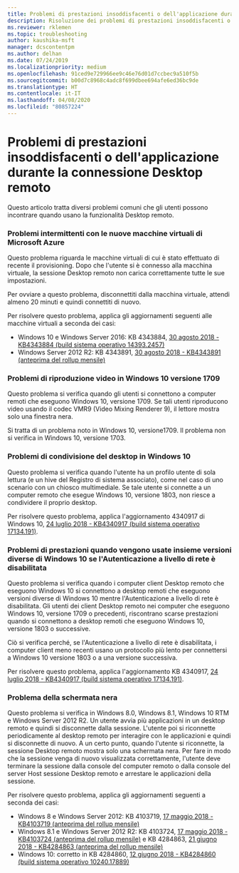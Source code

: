 ```yaml
---
title: Problemi di prestazioni insoddisfacenti o dell'applicazione durante la connessione Desktop remoto
description: Risoluzione dei problemi di prestazioni insoddisfacenti o dell'applicazione durante la connessione Desktop remoto.
ms.reviewer: rklemen
ms.topic: troubleshooting
author: kaushika-msft
manager: dcscontentpm
ms.author: delhan
ms.date: 07/24/2019
ms.localizationpriority: medium
ms.openlocfilehash: 91ced9e729966ee9c46e76d01d7ccbec9a510f5b
ms.sourcegitcommit: b00d7c8968c4adc8f699dbee694afe6ed36bc9de
ms.translationtype: HT
ms.contentlocale: it-IT
ms.lasthandoff: 04/08/2020
ms.locfileid: "80857224"
---
```

# <a name="poor-performance-or-application-problems-during-remote-desktop-connection"></a>Problemi di prestazioni insoddisfacenti o dell'applicazione durante la connessione Desktop remoto

Questo articolo tratta diversi problemi comuni che gli utenti possono incontrare quando usano la funzionalità Desktop remoto.

### <a name="intermittent-problems-with-new-microsoft-azure-virtual-machines"></a>Problemi intermittenti con le nuove macchine virtuali di Microsoft Azure

Questo problema riguarda le macchine virtuali di cui è stato effettuato di recente il provisioning. Dopo che l'utente si è connesso alla macchina virtuale, la sessione Desktop remoto non carica correttamente tutte le sue impostazioni.

Per ovviare a questo problema, disconnettiti dalla macchina virtuale, attendi almeno 20 minuti e quindi connettiti di nuovo.

Per risolvere questo problema, applica gli aggiornamenti seguenti alle macchine virtuali a seconda dei casi:

  - Windows 10 e Windows Server 2016: KB 4343884, [30 agosto 2018 - KB4343884 (build sistema operativo 14393.2457)](https://support.microsoft.com/help/4343884/windows-10-update-kb4343884)
  - Windows Server 2012 R2: KB 4343891, [30 agosto 2018 - KB4343891 (anteprima del rollup mensile)](https://support.microsoft.com/help/4343891/windows-81-update-kb4343891)

### <a name="video-playback-issues-on-windows-10-version-1709"></a>Problemi di riproduzione video in Windows 10 versione 1709

Questo problema si verifica quando gli utenti si connettono a computer remoti che eseguono Windows 10, versione 1709. Se tali utenti riproducono video usando il codec VMR9 (Video Mixing Renderer 9), il lettore mostra solo una finestra nera.

Si tratta di un problema noto in Windows 10, versione1709. Il problema non si verifica in Windows 10, versione 1703.

### <a name="desktop-sharing-issues-on-windows-10"></a>Problemi di condivisione del desktop in Windows 10

Questo problema si verifica quando l'utente ha un profilo utente di sola lettura (e un hive del Registro di sistema associato), come nel caso di uno scenario con un chiosco multimediale. Se tale utente si connette a un computer remoto che esegue Windows 10, versione 1803, non riesce a condividere il proprio desktop.

Per risolvere questo problema, applica l'aggiornamento 4340917 di Windows 10, [24 luglio 2018 - KB4340917 (build sistema operativo 17134.191)](https://support.microsoft.com/help/4340917/windows-10-update-kb4340917).

### <a name="performance-issues-when-mixing-versions-of-windows-10-if-nla-is-disabled"></a>Problemi di prestazioni quando vengono usate insieme versioni diverse di Windows 10 se l'Autenticazione a livello di rete è disabilitata

Questo problema si verifica quando i computer client Desktop remoto che eseguono Windows 10 si connettono a desktop remoti che eseguono versioni diverse di Windows 10 mentre l'Autenticazione a livello di rete è disabilitata. Gli utenti dei client Desktop remoto nei computer che eseguono Windows 10, versione 1709 o precedenti, riscontrano scarse prestazioni quando si connettono a desktop remoti che eseguono Windows 10, versione 1803 o successive.

Ciò si verifica perché, se l'Autenticazione a livello di rete è disabilitata, i computer client meno recenti usano un protocollo più lento per connettersi a Windows 10 versione 1803 o a una versione successiva.

Per risolvere questo problema, applica l'aggiornamento KB 4340917, [24 luglio 2018 - KB4340917 (build sistema operativo 17134.191)](https://support.microsoft.com/help/4340917/windows-10-update-kb4340917).

### <a name="black-screen-issue"></a>Problema della schermata nera

Questo problema si verifica in Windows 8.0, Windows 8.1, Windows 10 RTM e Windows Server 2012 R2. Un utente avvia più applicazioni in un desktop remoto e quindi si disconnette dalla sessione. L'utente poi si riconnette periodicamente al desktop remoto per interagire con le applicazioni e quindi si disconnette di nuovo. A un certo punto, quando l'utente si riconnette, la sessione Desktop remoto mostra solo una schermata nera. Per fare in modo che la sessione venga di nuovo visualizzata correttamente, l'utente deve terminare la sessione dalla console del computer remoto o dalla console del server Host sessione Desktop remoto e arrestare le applicazioni della sessione.

Per risolvere questo problema, applica gli aggiornamenti seguenti a seconda dei casi:

  - Windows 8 e Windows Server 2012: KB 4103719, [17 maggio 2018 - KB4103719 (anteprima del rollup mensile)](https://support.microsoft.com/help/4103719/windows-server-2012-update-kb4103719)
  - Windows 8.1 e Windows Server 2012 R2: KB 4103724, [17 maggio 2018 - KB4103724 (anteprima del rollup mensile)](https://support.microsoft.com/help/4103724/windows-81-update-kb4103724) e KB 4284863, [21 giugno 2018 - KB4284863 (anteprima del rollup mensile)](https://support.microsoft.com/help/4284863/windows-81-update-kb4284863)
  - Windows 10: corretto in KB 4284860, [12 giugno 2018 - KB4284860 (build sistema operativo 10240.17889)](https://support.microsoft.com/help/4284860/windows-10-update-kb4284860)
